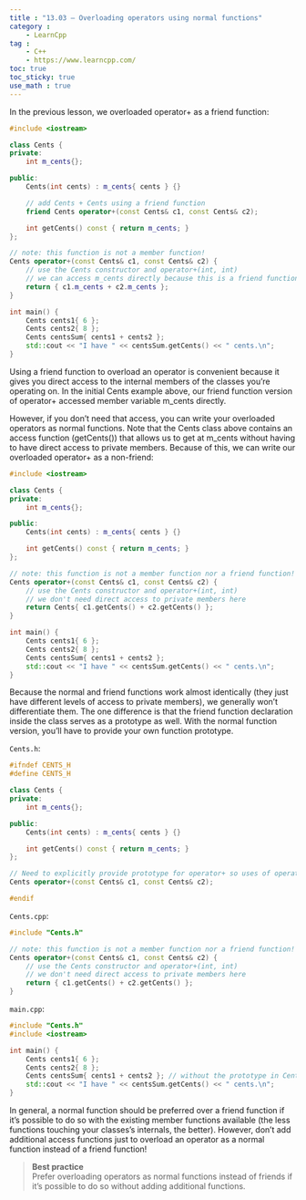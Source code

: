 ```yaml
---
title : "13.03 — Overloading operators using normal functions"
category :
    - LearnCpp
tag : 
    - C++
    - https://www.learncpp.com/
toc: true  
toc_sticky: true 
use_math : true
---
```



In the previous lesson, we overloaded operator+ as a friend function:

```c++
#include <iostream>

class Cents {
private:
    int m_cents{};

public:
    Cents(int cents) : m_cents{ cents } {}

    // add Cents + Cents using a friend function
    friend Cents operator+(const Cents& c1, const Cents& c2);

    int getCents() const { return m_cents; }
};

// note: this function is not a member function!
Cents operator+(const Cents& c1, const Cents& c2) {
    // use the Cents constructor and operator+(int, int)
    // we can access m_cents directly because this is a friend function
    return { c1.m_cents + c2.m_cents };
}

int main() {
    Cents cents1{ 6 };
    Cents cents2{ 8 };
    Cents centsSum{ cents1 + cents2 };
    std::cout << "I have " << centsSum.getCents() << " cents.\n";
}
```

Using a friend function to overload an operator is convenient because it gives you direct access to the internal members of the classes you’re operating on. In the initial Cents example above, our friend function version of operator+ accessed member variable m_cents directly.

However, if you don’t need that access, you can write your overloaded operators as normal functions. Note that the Cents class above contains an access function (getCents()) that allows us to get at m_cents without having to have direct access to private members. Because of this, we can write our overloaded operator+ as a non-friend:

```c++
#include <iostream>

class Cents {
private:
    int m_cents{};

public:
    Cents(int cents) : m_cents{ cents } {}

    int getCents() const { return m_cents; }
};

// note: this function is not a member function nor a friend function!
Cents operator+(const Cents& c1, const Cents& c2) {
    // use the Cents constructor and operator+(int, int)
    // we don't need direct access to private members here
    return Cents{ c1.getCents() + c2.getCents() };
}

int main() {
    Cents cents1{ 6 };
    Cents cents2{ 8 };
    Cents centsSum{ cents1 + cents2 };
    std::cout << "I have " << centsSum.getCents() << " cents.\n";
}
```

Because the normal and friend functions work almost identically (they just have different levels of access to private members), we generally won’t differentiate them. The one difference is that the friend function declaration inside the class serves as a prototype as well. With the normal function version, you’ll have to provide your own function prototype.

`Cents.h`:

```c++
#ifndef CENTS_H
#define CENTS_H

class Cents {
private:
    int m_cents{};

public:
    Cents(int cents) : m_cents{ cents } {}

    int getCents() const { return m_cents; }
};

// Need to explicitly provide prototype for operator+ so uses of operator+ in other files know this overload exists
Cents operator+(const Cents& c1, const Cents& c2);

#endif
```

`Cents.cpp`:

```c++
#include "Cents.h"

// note: this function is not a member function nor a friend function!
Cents operator+(const Cents& c1, const Cents& c2) {
    // use the Cents constructor and operator+(int, int)
    // we don't need direct access to private members here
    return { c1.getCents() + c2.getCents() };
}
```

`main.cpp`:

```c++
#include "Cents.h"
#include <iostream>

int main() {
    Cents cents1{ 6 };
    Cents cents2{ 8 };
    Cents centsSum{ cents1 + cents2 }; // without the prototype in Cents.h, this would fail to compile
    std::cout << "I have " << centsSum.getCents() << " cents.\n";
}
```

In general, a normal function should be preferred over a friend function if it’s possible to do so with the existing member functions available (the less functions touching your classes’s internals, the better). However, don’t add additional access functions just to overload an operator as a normal function instead of a friend function!

>**Best practice**  
Prefer overloading operators as normal functions instead of friends if it’s possible to do so without adding additional functions.